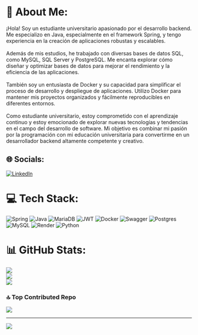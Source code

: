 # 💫 About Me:
¡Hola! Soy un estudiante universitario apasionado por el desarrollo backend. Me especializo en Java, especialmente en el framework Spring, y tengo experiencia en la creación de aplicaciones robustas y escalables.<br><br>Además de mis estudios, he trabajado con diversas bases de datos SQL, como MySQL, SQL Server y PostgreSQL. Me encanta explorar cómo diseñar y optimizar bases de datos para mejorar el rendimiento y la eficiencia de las aplicaciones.<br><br>También soy un entusiasta de Docker y su capacidad para simplificar el proceso de desarrollo y despliegue de aplicaciones. Utilizo Docker para mantener mis proyectos organizados y fácilmente reproducibles en diferentes entornos.<br><br>Como estudiante universitario, estoy comprometido con el aprendizaje continuo y estoy emocionado de explorar nuevas tecnologías y tendencias en el campo del desarrollo de software. Mi objetivo es combinar mi pasión por la programación con mi educación universitaria para convertirme en un desarrollador backend altamente competente y creativo.


## 🌐 Socials:
[![LinkedIn](https://img.shields.io/badge/LinkedIn-%230077B5.svg?logo=linkedin&logoColor=white)](https://linkedin.com/in/velardeperezsebwork@gmail.com) 

# 💻 Tech Stack:
![Spring](https://img.shields.io/badge/spring-%236DB33F.svg?style=for-the-badge&logo=spring&logoColor=white) ![Java](https://img.shields.io/badge/java-%23ED8B00.svg?style=for-the-badge&logo=openjdk&logoColor=white) ![MariaDB](https://img.shields.io/badge/MariaDB-003545?style=for-the-badge&logo=mariadb&logoColor=white) ![JWT](https://img.shields.io/badge/JWT-black?style=for-the-badge&logo=JSON%20web%20tokens) ![Docker](https://img.shields.io/badge/docker-%230db7ed.svg?style=for-the-badge&logo=docker&logoColor=white) ![Swagger](https://img.shields.io/badge/-Swagger-%23Clojure?style=for-the-badge&logo=swagger&logoColor=white) ![Postgres](https://img.shields.io/badge/postgres-%23316192.svg?style=for-the-badge&logo=postgresql&logoColor=white) ![MySQL](https://img.shields.io/badge/mysql-%2300000f.svg?style=for-the-badge&logo=mysql&logoColor=white) ![Render](https://img.shields.io/badge/Render-%46E3B7.svg?style=for-the-badge&logo=render&logoColor=white) ![Python](https://img.shields.io/badge/python-3670A0?style=for-the-badge&logo=python&logoColor=ffdd54)
# 📊 GitHub Stats:
![](https://github-readme-stats.vercel.app/api?username=sebastianvpz&theme=nightowl&hide_border=false&include_all_commits=false&count_private=false)<br/>
![](https://github-readme-streak-stats.herokuapp.com/?user=sebastianvpz&theme=nightowl&hide_border=false)<br/>
![](https://github-readme-stats.vercel.app/api/top-langs/?username=sebastianvpz&theme=nightowl&hide_border=false&include_all_commits=false&count_private=false&layout=compact)

### 🔝 Top Contributed Repo
![](https://github-contributor-stats.vercel.app/api?username=sebastianvpz&limit=5&theme=dark&combine_all_yearly_contributions=true)

---
[![](https://visitcount.itsvg.in/api?id=sebastianvpz&icon=0&color=0)](https://visitcount.itsvg.in)

<!-- Proudly created with GPRM ( https://gprm.itsvg.in ) -->
